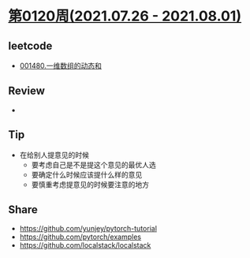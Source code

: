 # [第0120周(2021.07.26 - 2021.08.01)](https://github.com/vjudge/ARTS/blob/master/2021/第0120周.md)

## leetcode
* [001480.一维数组的动态和](https://github.com/vjudge/leetcode/tree/master/001000-001500/001480.一维数组的动态和)

## Review
*

## Tip
* 在给别人提意见的时候
    - 要考虑自己是不是提这个意见的最优人选
    - 要确定什么时候应该提什么样的意见
    - 要慎重考虑提意见的时候要注意的地方

## Share
* https://github.com/yunjey/pytorch-tutorial
* https://github.com/pytorch/examples
* https://github.com/localstack/localstack
